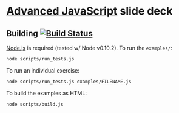 # [Advanced JavaScript](https://github.com/advanced-js/syllabus) slide deck

## Building [![Build Status](https://travis-ci.org/advanced-js/deck.svg?branch=master)](https://travis-ci.org/advanced-js/deck)

[Node.js](http://nodejs.org) is required (tested w/ Node v0.10.2).  To run the `examples/`:

```bash
node scripts/run_tests.js
```

To run an individual exercise:

```bash
node scripts/run_tests.js examples/FILENAME.js
```

To build the examples as HTML:

```bash
node scripts/build.js
```
